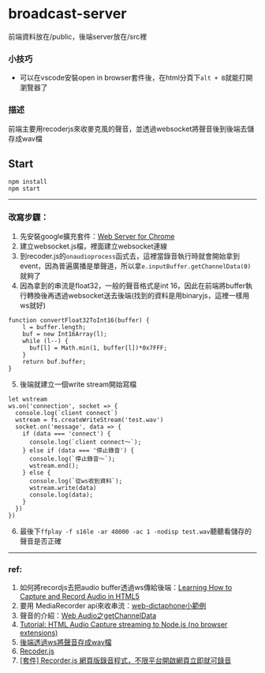 # broadcast-server

前端資料放在/public，後端server放在/src裡

### 小技巧
* 可以在vscode安裝open in browser套件後，在html分頁下```alt + B```就能打開瀏覽器了

### 描述
前端主要用recoderjs來收麥克風的聲音，並透過websocket將聲音後到後端去儲存成wav檔


## Start
```
npm install
npm start
```
---
### 改寫步驟：
1. 先安裝google擴充套件：[Web Server for Chrome](https://chrome.google.com/webstore/detail/web-server-for-chrome/ofhbbkphhbklhfoeikjpcbhemlocgigb/related)
2. 建立websocket.js檔，裡面建立websocket連線
3. 到recoder.js的```onaudioprocess```函式去，這裡當錄音執行時就會開始拿到event，因為普遍廣播是單聲道，所以拿```e.inputBuffer.getChannelData(0)```就夠了
4. 因為拿到的串流是float32，一般的聲音格式是int 16，因此在前端將buffer執行轉換後再透過websocket送去後端(找到的資料是用binaryjs，這裡一樣用ws就好)
```javascript=
function convertFloat32ToInt16(buffer) {
    l = buffer.length;
    buf = new Int16Array(l);
    while (l--) {
      buf[l] = Math.min(1, buffer[l])*0x7FFF;
    }
    return buf.buffer;
}
```
5. 後端就建立一個write stream開始寫檔
```javascript=
let wstream
ws.on('connection', socket => {
  console.log(`client connect`)
  wstream = fs.createWriteStream('test.wav')
  socket.on('message', data => {
    if (data === 'connect') {
      console.log(`client connect～`);
    } else if (data === '停止錄音') {
      console.log(`停止錄音～`);
      wstream.end();
    } else {
      console.log(`從ws收到資料`);
      wstream.write(data)
      console.log(data);
    }
  })
})
```
6. 最後下```ffplay -f s16le -ar 48000 -ac 1 -nodisp test.wav```聽聽看儲存的聲音是否正確
---
### ref:
1. 如何將recordjs去把audio buffer透過ws傳給後端：[Learning How to Capture and Record Audio in HTML5](https://yushulx.medium.com/learning-how-to-capture-and-record-audio-in-html5-6fe68a769bf9)
2. 要用 MediaRecorder api來收串流：[web-dictaphone小範例](https://github.com/mdn/web-dictaphone/blob/gh-pages/scripts/app.js)
3. 聲音的介紹：[Web Audio之getChannelData](https://juejin.cn/post/6844904098764947463)
4. [Tutorial: HTML Audio Capture streaming to Node.js (no browser extensions)](https://subvisual.com/blog/posts/39-tutorial-html-audio-capture-streaming-to-node-js-no-browser-extensions/)
5. [後端透過ws將聲音存成wav檔](https://github.com/davehorton/simple-ws-recorder/blob/cabc2f4472fba1127d99ba1cc48292b8a0d89e1d/app.js#L12)
6. [Recoder.js](https://github.com/jergason/Recorderjs)
7. [[套件] Recorder.js 網頁版錄音程式，不限平台開啟網頁立即就可錄音](https://chrome.google.com/webstore/detail/web-server-for-chrome/ofhbbkphhbklhfoeikjpcbhemlocgigb/related)

